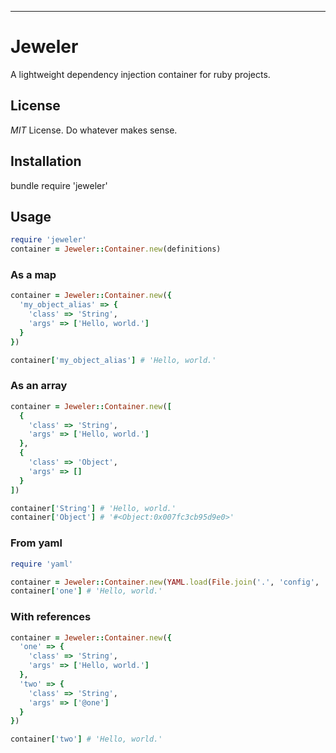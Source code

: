 ---
# Jeweler

A lightweight dependency injection container for ruby projects.

## License
*MIT* License. Do whatever makes sense.

## Installation
bundle require 'jeweler'

## Usage
```ruby
require 'jeweler'
container = Jeweler::Container.new(definitions)
```

### As a map
```ruby
container = Jeweler::Container.new({
  'my_object_alias' => {
    'class' => 'String',
    'args' => ['Hello, world.']
  }
})

container['my_object_alias'] # 'Hello, world.'
```

### As an array
```ruby
container = Jeweler::Container.new([
  {
    'class' => 'String',
    'args' => ['Hello, world.']
  },
  {
    'class' => 'Object',
    'args' => []
  }
])

container['String'] # 'Hello, world.'
container['Object'] # '#<Object:0x007fc3cb95d9e0>' 
```

### From yaml
```ruby
require 'yaml'

container = Jeweler::Container.new(YAML.load(File.join('.', 'config', 'definitions.yml')))
container['one'] # 'Hello, world.'
```

### With references
```ruby
container = Jeweler::Container.new({
  'one' => {
    'class' => 'String',
    'args' => ['Hello, world.']
  },
  'two' => {
    'class' => 'String',
    'args' => ['@one']
  }
})

container['two'] # 'Hello, world.' 
```
